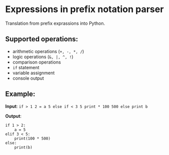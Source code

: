 # Expressions in prefix notation parser

Translation from prefix exprassions into Python.

## Supported operations:
- arithmetic operations (`+, -, *, /`)
- logic operations (`&, |, ^, !`)
- comparison operations
- `if` statement
- variable assignment
- console output

## Example:

**Input**: `if > 1 2 = a 5 else if < 3 5 print * 100 500 else print b`

**Output**:
```
if 1 > 2:
    a = 5
elif 3 < 5:
    print(100 * 500)
else:
    print(b)
```
